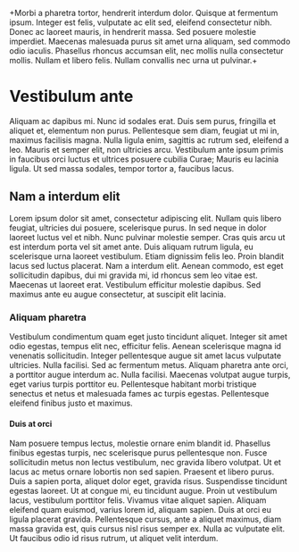 
+Morbi a pharetra tortor, hendrerit interdum dolor. Quisque at fermentum ipsum. Integer est felis, vulputate ac elit sed, eleifend consectetur nibh. Donec ac laoreet mauris, in hendrerit massa. Sed posuere molestie imperdiet. Maecenas malesuada purus sit amet urna aliquam, sed commodo odio iaculis. Phasellus rhoncus accumsan elit, nec mollis nulla consectetur mollis. Nullam et libero felis. Nullam convallis nec urna ut pulvinar.+

# Vestibulum ante

Aliquam ac dapibus mi. Nunc id sodales erat. Duis sem purus, fringilla et aliquet et, elementum non purus. Pellentesque sem diam, feugiat ut mi in, maximus facilisis magna. Nulla ligula enim, sagittis ac rutrum sed, eleifend a leo. Mauris et semper elit, non ultricies arcu. Vestibulum ante ipsum primis in faucibus orci luctus et ultrices posuere cubilia Curae; Mauris eu lacinia ligula. Ut sed massa sodales, tempor tortor a, faucibus lacus.

## Nam a interdum elit

Lorem ipsum dolor sit amet, consectetur adipiscing elit. Nullam quis libero feugiat, ultricies dui posuere, scelerisque purus. In sed neque in dolor laoreet luctus vel et nibh. Nunc pulvinar molestie semper. Cras quis arcu ut est interdum porta vel sit amet ante. Duis aliquam rutrum ligula, eu scelerisque urna laoreet vestibulum. Etiam dignissim felis leo. Proin blandit lacus sed luctus placerat. Nam a interdum elit. Aenean commodo, est eget sollicitudin dapibus, dui mi gravida mi, id rhoncus sem leo vitae est. Maecenas ut laoreet erat. Vestibulum efficitur molestie dapibus. Sed maximus ante eu augue consectetur, at suscipit elit lacinia.

### Aliquam pharetra

Vestibulum condimentum quam eget justo tincidunt aliquet. Integer sit amet odio egestas, tempus elit nec, efficitur felis. Aenean scelerisque magna id venenatis sollicitudin. Integer pellentesque augue sit amet lacus vulputate ultricies. Nulla facilisi. Sed ac fermentum metus. Aliquam pharetra ante orci, a porttitor augue interdum ac. Nulla facilisi. Maecenas volutpat augue turpis, eget varius turpis porttitor eu. Pellentesque habitant morbi tristique senectus et netus et malesuada fames ac turpis egestas. Pellentesque eleifend finibus justo et maximus.

#### Duis at orci

Nam posuere tempus lectus, molestie ornare enim blandit id. Phasellus finibus egestas turpis, nec scelerisque purus pellentesque non. Fusce sollicitudin metus non lectus vestibulum, nec gravida libero volutpat. Ut et lacus ac metus ornare lobortis non sed sapien. Praesent et libero purus. Duis a sapien porta, aliquet dolor eget, gravida risus. Suspendisse tincidunt egestas laoreet. Ut at congue mi, eu tincidunt augue. Proin ut vestibulum lacus, vestibulum porttitor felis. Vivamus vitae aliquet sapien. Aliquam eleifend quam euismod, varius lorem id, aliquam sapien. Duis at orci eu ligula placerat gravida. Pellentesque cursus, ante a aliquet maximus, diam massa gravida est, quis cursus nisl risus semper ex. Nulla ac vulputate elit. Ut faucibus odio id risus rutrum, ut aliquet velit interdum.
